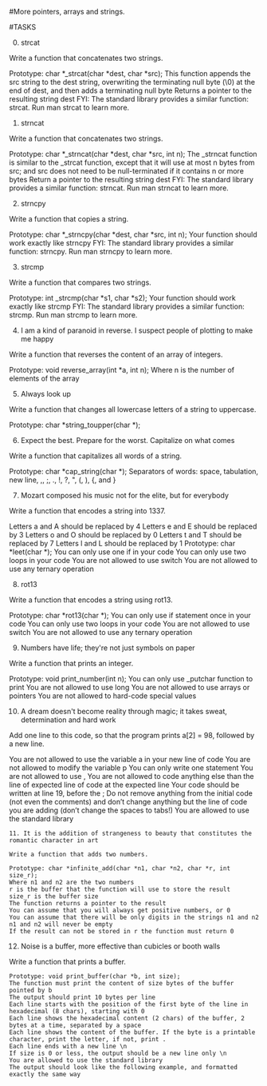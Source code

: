 #More pointers, arrays and strings.

#TASKS

0. strcat

Write a function that concatenates two strings.

Prototype: char *_strcat(char *dest, char *src);
This function appends the src string to the dest string, overwriting the terminating null byte (\0) at the end of dest, and then adds a terminating null byte
Returns a pointer to the resulting string dest
FYI: The standard library provides a similar function: strcat. Run man strcat to learn more.

1. strncat

Write a function that concatenates two strings.

Prototype: char *_strncat(char *dest, char *src, int n);
The _strncat function is similar to the _strcat function, except that
it will use at most n bytes from src; and
src does not need to be null-terminated if it contains n or more bytes
Return a pointer to the resulting string dest
FYI: The standard library provides a similar function: strncat. Run man strncat to learn more.

2. strncpy

Write a function that copies a string.

Prototype: char *_strncpy(char *dest, char *src, int n);
Your function should work exactly like strncpy
FYI: The standard library provides a similar function: strncpy. Run man strncpy to learn more.

3. strcmp

Write a function that compares two strings.

Prototype: int _strcmp(char *s1, char *s2);
Your function should work exactly like strcmp
FYI: The standard library provides a similar function: strcmp. Run man strcmp to learn more.

4. I am a kind of paranoid in reverse. I suspect people of plotting to make me happy

Write a function that reverses the content of an array of integers.

Prototype: void reverse_array(int *a, int n);
Where n is the number of elements of the array


5. Always look up

Write a function that changes all lowercase letters of a string to uppercase.

Prototype: char *string_toupper(char *);

6. Expect the best. Prepare for the worst. Capitalize on what comes

Write a function that capitalizes all words of a string.

Prototype: char *cap_string(char *);
Separators of words: space, tabulation, new line, ,, ;, ., !, ?, ", (, ), {, and }

7. Mozart composed his music not for the elite, but for everybody

Write a function that encodes a string into 1337.

Letters a and A should be replaced by 4
Letters e and E should be replaced by 3
Letters o and O should be replaced by 0
Letters t and T should be replaced by 7
Letters l and L should be replaced by 1
Prototype: char *leet(char *);
You can only use one if in your code
You can only use two loops in your code
You are not allowed to use switch
You are not allowed to use any ternary operation

8. rot13

Write a function that encodes a string using rot13.

Prototype: char *rot13(char *);
You can only use if statement once in your code
You can only use two loops in your code
You are not allowed to use switch
You are not allowed to use any ternary operation

9. Numbers have life; they're not just symbols on paper

Write a function that prints an integer.

Prototype: void print_number(int n);
You can only use _putchar function to print
You are not allowed to use long
You are not allowed to use arrays or pointers
You are not allowed to hard-code special values

10. A dream doesn't become reality through magic; it takes sweat, determination and hard work

Add one line to this code, so that the program prints a[2] = 98, followed by a new line.

You are not allowed to use the variable a in your new line of code
You are not allowed to modify the variable p
You can only write one statement
You are not allowed to use ,
    You are not allowed to code anything else than the line of expected line of code at the expected line
    Your code should be written at line 19, before the ;
    Do not remove anything from the initial code (not even the comments)
	and don’t change anything but the line of code you are adding (don’t change the spaces to tabs!)
	You are allowed to use the standard library

	11. It is the addition of strangeness to beauty that constitutes the romantic character in art

	Write a function that adds two numbers.

	Prototype: char *infinite_add(char *n1, char *n2, char *r, int size_r);
	Where n1 and n2 are the two numbers
	r is the buffer that the function will use to store the result
	size_r is the buffer size
	The function returns a pointer to the result
	You can assume that you will always get positive numbers, or 0
	You can assume that there will be only digits in the strings n1 and n2
	n1 and n2 will never be empty
	If the result can not be stored in r the function must return 0
12. Noise is a buffer, more effective than cubicles or booth walls

Write a function that prints a buffer.

	Prototype: void print_buffer(char *b, int size);
	The function must print the content of size bytes of the buffer pointed by b
	The output should print 10 bytes per line
	Each line starts with the position of the first byte of the line in hexadecimal (8 chars), starting with 0
	Each line shows the hexadecimal content (2 chars) of the buffer, 2 bytes at a time, separated by a space
	Each line shows the content of the buffer. If the byte is a printable character, print the letter, if not, print .
	Each line ends with a new line \n
	If size is 0 or less, the output should be a new line only \n
	You are allowed to use the standard library
	The output should look like the following example, and formatted exactly the same way
